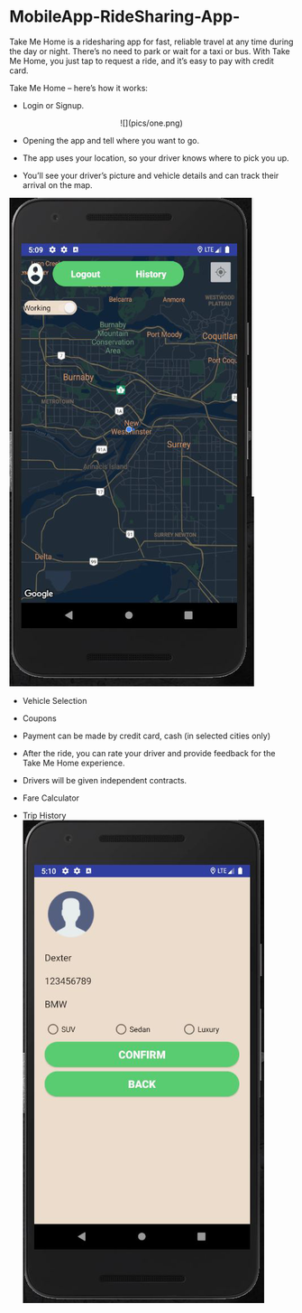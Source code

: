 # MobileApp-RideSharing-App-
Take Me Home is a ridesharing app for fast, reliable travel at any time during the day or night. There’s no need to park or wait for a taxi or bus. With Take Me Home, you just tap to request a ride, and it’s easy to pay with credit card.


Take Me Home – here’s how it works:
- Login or Signup.
<div align="center">
![](pics/one.png)
  </div>

- Opening the app and tell where you want to go.


- The app uses your location, so your driver knows where to pick you up.
- You’ll see your driver’s picture and vehicle details and can track their arrival on the map.

![](pics/two.png)

- Vehicle Selection

- Coupons
- Payment can be made by credit card, cash (in selected cities only)
- After the ride, you can rate your driver and provide feedback for the Take Me Home experience.
- Drivers will be given independent contracts.
- Fare Calculator
- Trip History
![](pics/three.png)


